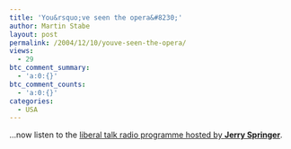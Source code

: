 ```yaml
---
title: 'You&rsquo;ve seen the opera&#8230;'
author: Martin Stabe
layout: post
permalink: /2004/12/10/youve-seen-the-opera/
views:
  - 29
btc_comment_summary:
  - 'a:0:{}'
btc_comment_counts:
  - 'a:0:{}'
categories:
  - USA
---
```

&#8230;now listen to the [liberal talk radio programme hosted by **Jerry Springer**][1].

 [1]: http://www.dailykos.com/story/2004/12/10/111825/92 "Daily Kos :: Springer coming to liberal talk radio"